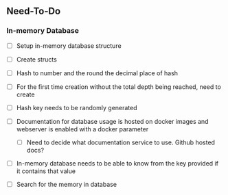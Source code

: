 ## Need-To-Do

### In-memory Database
- [ ] Setup in-memory database structure
- [ ] Create structs
- [ ] Hash to number and the round the decimal place of hash
- [ ] For the first time creation without the total depth being reached, need to create
- [ ] Hash key needs to be randomly generated



- [ ] Documentation for database usage is hosted on docker images and webserver is enabled with a docker parameter
    - [ ] Need to decide what documentation service to use. Github hosted docs?
- [ ] In-memory database needs to be able to know from the key provided if it contains that value
- [ ] Search for the memory in database

